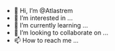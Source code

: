 - 👋 Hi, I’m @Atlastrem
- 👀 I’m interested in ...
- 🌱 I’m currently learning ...
- 💞️ I’m looking to collaborate on ...
- 📫 How to reach me ...

<!---
Atlastrem/Atlastrem is a ✨ special ✨ repository because its `README.md` (this file) appears on your GitHub profile.
You can click the Preview link to take a look at your changes.
--->
